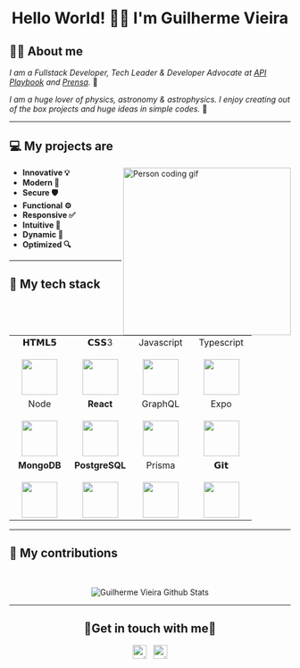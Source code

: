 <h1 align="center"> Hello World! 👋🏼 I'm Guilherme Vieira</h1>

## 👦🏼 About me

*I am a Fullstack Developer, Tech Leader & Developer Advocate at [API Playbook](https://github.com/apiplaybook) and [Prensa](https://github.com/readprensa).* 🤩

*I am a huge lover of physics, astronomy & astrophysics. I enjoy creating out of the box projects and huge ideas in simple codes.* 🌌
<br/>

----------

## 💻 My projects are
<img align="right" alt="Person coding gif" src="https://super.abril.com.br/wp-content/uploads/2016/09/super_imggato_digitando_0.gif" width="300" />

- **Innovative 💡**
- **Modern 🚀**
- **Secure 🛡️**
- **Functional ⚙️**
- **Responsive ✅**
- **Intuitive 🤩**
- **Dynamic 🧬**
- **Optimized 🔍**

----------

## 🔭 My tech stack
<br />
<table align="center">
  <tbody>
    <tr valign="top">
      <td width="25%" align="center">
        <span>𝗛𝗧𝗠𝗟𝟱</span><br><br>
        <img height="64px" src="https://cdn.svgporn.com/logos/html-5.svg">
      </td>
      <td width="25%" align="center">
        <span>𝗖𝗦𝗦3</span><br><br>
        <img height="64px" src="https://cdn.svgporn.com/logos/css-3.svg">
      </td>
      <td width="25%" align="center">
        <span>Javascript</span><br><br>
        <img height="64px" src="https://cdn.svgporn.com/logos/javascript.svg">
      </td>
      <td width="25%" align="center">
        <span>Typescript</span><br><br>
        <img height="64px" src="https://cdn.svgporn.com/logos/typescript.svg">
      </td>
    </tr>
    <tr valign="top">
      <td width="25%" align="center">
        <span>Node</span><br><br>
        <img height="64px" src="https://cdn.svgporn.com/logos/nodejs.svg">
      </td>
      <td width="25%" align="center">
        <span><b>React</b></span><br><br>
        <img height="64px" src="https://cdn4.iconfinder.com/data/icons/logos-3/600/React.js_logo-512.png">
      </td>
      <td width="25%" align="center">
        <span>GraphQL</span><br><br>
        <img height="64px" src="https://cdn.svgporn.com/logos/graphql.svg">
      </td>
      <td width="25%" align="center">
        <span>Expo</span><br><br>
        <img height="64px" src="https://cdn.svgporn.com/logos/expo.svg">
      </td>
    </tr>
    <tr valign="top">
      <td width="25%" align="center">
        <span><b>MongoDB</b></span><br><br>
        <img height="64px" src="https://cdn.svgporn.com/logos/mongodb.svg">
      </td>
      <td width="25%" align="center">
        <span><b>PostgreSQL</b></span><br><br>
        <img height="64px" src="https://cdn.svgporn.com/logos/postgresql.svg">
      </td>
      <td width="25%" align="center">
        <span>Prisma</span><br><br>
        <img height="64px" src="https://cdn.svgporn.com/logos/prisma.svg">
      </td>
      <td width="25%" align="center">
        <span>𝗚𝗶𝘁</span><br><br>
        <img height="64px" src="https://cdn.svgporn.com/logos/git-icon.svg">
      </td>
    </tr>
  </tbody>
</table>

----------

## 💼 My contributions
<br/>
<p align="center">
  <img align="center" src="https://github-readme-stats.vercel.app/api?username=guivpw&show_icons=true&title_color=fff&icon_color=109eff&text_color=9f9f9f&bg_color=151515" alt="Guilherme Vieira Github Stats">
</p>

----------
<h2 align="center">
  🌟Get in touch with me🌟
</h2>
<p align="center">
  <a href="https://www.linkedin.com/in/guilherme-p-17b8b2114/" target="_blank"><img align="center" src="https://cdn.jsdelivr.net/npm/simple-icons@3.1.0/icons/linkedin.svg" alt="guilherme_linkedin" height="25" width="25" /></a>&nbsp;&nbsp;
  <a href="https://www.instagram.com/gui_vieira_p/" target="_blank"><img align="center" src="https://cdn.jsdelivr.net/npm/simple-icons@3.0.1/icons/instagram.svg" alt="guilherme_instagram" height="25" width="25" /></a>
</p>
<br>
